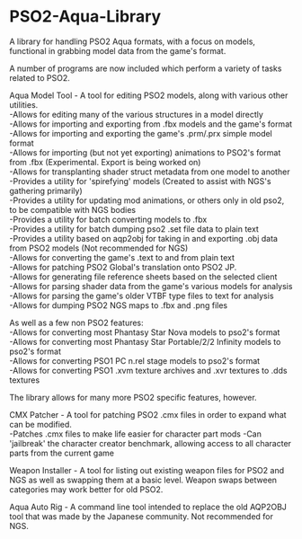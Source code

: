 # PSO2-Aqua-Library  
A library for handling PSO2 Aqua formats, with a focus on models, functional in grabbing model data from the game's format.   

A number of programs are now included which perform a variety of tasks related to PSO2.  

Aqua Model Tool - A tool for editing PSO2 models, along with various other utilities.  
  -Allows for editing many of the various structures in a model directly  
  -Allows for importing and exporting from .fbx models and the game's format  
  -Allows for importing and exporting the game's .prm/.prx simple model format  
  -Allows for importing (but not yet exporting) animations to PSO2's format from .fbx (Experimental. Export is being worked on)  
  -Allows for transplanting shader struct metadata from one model to another  
  -Provides a utility for 'spirefying' models (Created to assist with NGS's gathering primarily)  
  -Provides a utility for updating mod animations, or others only in old pso2, to be compatible with NGS bodies  
  -Provides a utility for batch converting models to .fbx  
  -Provides a utility for batch dumping pso2 .set file data to plain text  
  -Provides a utility based on aqp2obj for taking in and exporting .obj data from PSO2 models (Not recommended for NGS)  
  -Allows for converting the game's .text to and from plain text  
  -Allows for patching PSO2 Global's translation onto PSO2 JP.  
  -Allows for generating file reference sheets based on the selected client  
  -Allows for parsing shader data from the game's various models for analysis  
  -Allows for parsing the game's older VTBF type files to text for analysis  
  -Allows for dumping PSO2 NGS maps to .fbx and .png files  
  
  As well as a few non PSO2 features:  
  -Allows for converting most Phantasy Star Nova models to pso2's format  
  -Allows for converting most Phantasy Star Portable/2/2 Infinity models to pso2's format  
  -Allows for converting PSO1 PC n.rel stage models to pso2's format  
  -Allows for converting PSO1 .xvm texture archives and .xvr textures to .dds textures  
  
  The library allows for many more PSO2 specific features, however.  
  
  
CMX Patcher - A tool for patching PSO2 .cmx files in order to expand what can be modified.  
  -Patches .cmx files to make life easier for character part mods
  -Can 'jailbreak' the character creator benchmark, allowing access to all character parts from the current game
  
Weapon Installer - A tool for listing out existing weapon files for PSO2 and NGS as well as swapping them at a basic level. Weapon swaps between categories may work better for old PSO2.  
  
Aqua Auto Rig - A command line tool intended to replace the old AQP2OBJ tool that was made by the Japanese community. Not recommended for NGS.  
  
